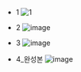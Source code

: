 
- 1
![1](https://user-images.githubusercontent.com/101080195/206977091-f83c91c9-12c7-45e3-a694-aaabc69ff0f4.png)

- 2
![image](https://user-images.githubusercontent.com/101080195/206977606-b370a76e-4d19-4218-bc87-f7f543bc6655.png)

- 3
![image](https://user-images.githubusercontent.com/101080195/206977670-48b6db9e-b401-4e6d-b84d-7e6652256820.png)

- 4_완성본
![image](https://user-images.githubusercontent.com/101080195/206977729-cc1931c2-7a72-4fff-b2bd-8f046353a0d9.png)
